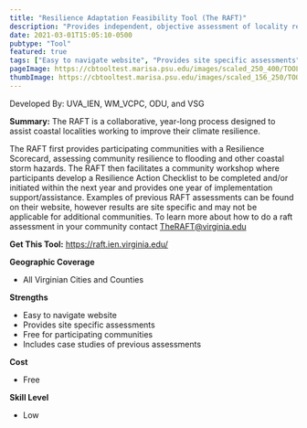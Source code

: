 ```yaml
---
title: "Resilience Adaptation Feasibility Tool (The RAFT)"
description: "Provides independent, objective assessment of locality resilience in coastal Virginia."
date: 2021-03-01T15:05:10-0500
pubtype: "Tool"
featured: true
tags: ["Easy to navigate website", "Provides site specific assessments", "Free for participating communities", "Includes case studies of previous assessments"]
pageImage: https://cbtooltest.marisa.psu.edu/images/scaled_250_400/TOOLID_5.0_ScreenCapture-1.png
thumbImage: https://cbtooltest.marisa.psu.edu/images/scaled_156_250/TOOLID_5.0_ScreenCapture-1.png
---
```

Developed By: UVA_IEN, WM_VCPC, ODU, and VSG

**Summary:** The RAFT is a collaborative, year-long process designed to assist coastal localities working to improve their climate resilience. 

The RAFT first provides participating communities with a Resilience Scorecard, assessing community resilience to flooding and other coastal storm hazards. The RAFT then facilitates a community workshop where participants develop a Resilience Action Checklist to be completed and/or initiated within the next year and provides one year of implementation support/assistance. Examples of previous RAFT assessments can be found on their website, however results are site specific and may not be applicable for additional communities. To learn more about how to do a raft assessment in your community contact TheRAFT@virginia.edu

__**Get This Tool:**__ https://raft.ien.virginia.edu/

__**Geographic Coverage**__
- All Virginian Cities and Counties

__**Strengths**__
-  Easy to navigate website
-   Provides site specific assessments
-   Free for participating communities
-   Includes case studies of previous assessments

__**Cost**__
- Free

__**Skill Level**__
- Low

